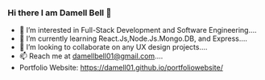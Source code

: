 ### Hi there I am Damell Bell 👋
- 👀 I’m interested in Full-Stack Development and Software Engineering....
- 🌱 I’m currently learning React.Js,Node.Js.Mongo.DB, and Express....
- 🤔 I’m looking to collaborate on any UX design projects....
- 📫 Reach me at damellbell01@gmail.com....
- Portfolio Website: https://damell01.github.io/portfoliowebsite/



